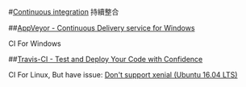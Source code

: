 #[Continuous integration](https://en.wikipedia.org/wiki/Continuous_integration)
持續整合

##[AppVeyor - Continuous Delivery service for Windows](https://www.appveyor.com/)

CI For Windows

##[Travis-CI - Test and Deploy Your Code with Confidence](https://travis-ci.org/)

CI For Linux, But have issue: [Don't support xenial (Ubuntu 16.04 LTS)](https://github.com/travis-ci/travis-ci/issues/5821)
